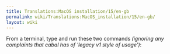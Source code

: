 ```yaml
---
title: Translations:MacOS installation/15/en-gb
permalink: wiki/Translations:MacOS_installation/15/en-gb/
layout: wiki
---
```


From a terminal, type and run these two commands *(ignoring any
complaints that cabal has of 'legacy v1 style of usage')*:
